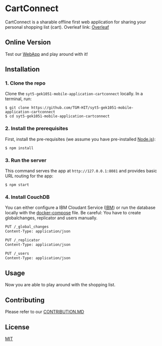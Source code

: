 # CartConnect

CartConnect is a sharable offline first web application for sharing your personal shopping list (cart). 
Overleaf link: [Overleaf](https://de.overleaf.com/5345922844qtnhvmwsvcrw#158355)

## Online Version
Test our [WebApp](https://cart-connect.netlify.app/) and play around with it!

## Installation

### 1. Clone the repo

Clone the `syt5-gek1051-mobile-application-cartconnect` locally. In a terminal, run:

```
$ git clone https://github.com/TGM-HIT/syt5-gek1051-mobile-application-cartconnect
$ cd syt5-gek1051-mobile-application-cartconnect
```

### 2. Install the prerequisites

First, install the pre-requisites (we assume you have pre-installed [Node.js](https://nodejs.org/)):

    $ npm install

### 3. Run the server

This command serves the app at `http://127.0.0.1:8081` and provides basic URL routing for the app:

    $ npm start

### 4. Install CouchDB
You can either configure a IBM Cloudant Service ([IBM](https://console.ng.bluemix.net/)) or run the database locally with the [docker-compose](docker-compose.yml) file. Be careful: You have to create
globalchanges, replicator and users manually.

```bash
PUT /_global_changes
Content-Type: application/json

PUT /_replicator
Content-Type: application/json

PUT /_users
Content-Type: application/json
```

## Usage

Now you are able to play around with the shopping list.

## Contributing

Please refer to our [CONTRIBUTION.MD](https://github.com/TGM-HIT/syt5-gek1051-mobile-application-cartconnect/blob/main/CONTRIBUTING.md)

## License

[MIT](https://choosealicense.com/licenses/mit/)
